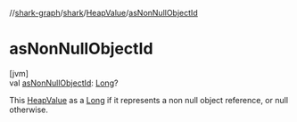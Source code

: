 //[shark-graph](../../../index.md)/[shark](../index.md)/[HeapValue](index.md)/[asNonNullObjectId](as-non-null-object-id.md)

# asNonNullObjectId

[jvm]\
val [asNonNullObjectId](as-non-null-object-id.md): [Long](https://kotlinlang.org/api/latest/jvm/stdlib/kotlin/-long/index.html)?

This [HeapValue](index.md) as a [Long](https://kotlinlang.org/api/latest/jvm/stdlib/kotlin/-long/index.html) if it represents a non null object reference, or null otherwise.
